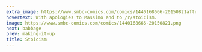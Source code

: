 ```yaml
---
extra_image: https://www.smbc-comics.com/comics/1440168666-20150821after.png
hovertext: With apologies to Massimo and to /r/stoicism.
image: https://www.smbc-comics.com/comics/1440168666-20150821.png
next: babbage
prev: making-it-up
title: Stoicism
---
```

